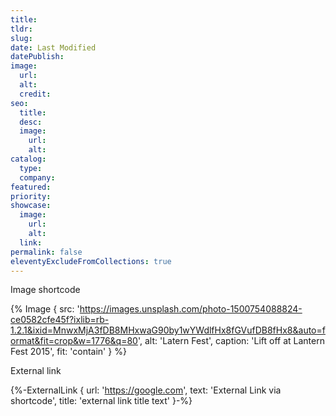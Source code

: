 ```yaml
---
title: 
tldr:
slug:
date: Last Modified
datePublish:
image:
  url:
  alt: 
  credit: 
seo:
  title:
  desc:
  image:
    url:
    alt:
catalog:
  type: 
  company: 
featured: 
priority: 
showcase:
  image:
    url: 
    alt: 
  link: 
permalink: false
eleventyExcludeFromCollections: true
---
```


Image shortcode

{% Image {
  src: 'https://images.unsplash.com/photo-1500754088824-ce0582cfe45f?ixlib=rb-1.2.1&ixid=MnwxMjA3fDB8MHxwaG90by1wYWdlfHx8fGVufDB8fHx8&auto=format&fit=crop&w=1776&q=80',
  alt: 'Latern Fest',
  caption: 'Lift off at Lantern Fest 2015',
  fit: 'contain'
} %}

External link

{%-ExternalLink { url: 'https://google.com', text: 'External Link via shortcode', title: 'external link title text' }-%}
